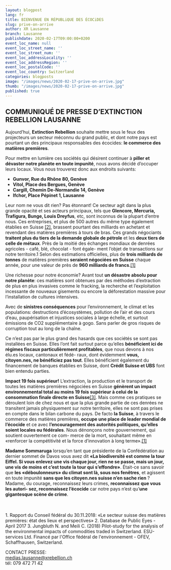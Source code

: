 ```yaml
---
layout: blogpost
lang: fr
title: BIENVENUE EN RÉPUBLiQUE DES ÉCOCiDES
slug: prive-on-arrive
author: XR Lausanne
branch: Lausanne
publishdate: 2020-02-17T09:00:00+0200
event_loc_name: null
event_loc_street_name: ''
event_loc_street_num: ''
event_loc_addressLocality: ''
event_loc_addressRegion: ''
event_loc_postalCode: ''
event_loc_country: Switzerland
categories: blogposts
image: "/images/news/2020-02-17-prive-on-arrive.jpg"
thumb: "/images/news/2020-02-17-prive-on-arrive.jpg"
published: true
---
```


## COMMUNIQUÉ DE PRESSE D’EXTINCTION REBELLION LAUSANNE

Aujourd’hui, **Extinction Rebellion** souhaite mettre sous le feux des projecteurs un secteur méconnu du grand public, et dont notre pays est pourtant un des principaux responsables des écocides: **le commerce des matières premières**.

Pour mettre en lumière ces sociétés qui désirent continuer à **piller et dévaster notre planète en toute impunité**, nous avons décidé d’occuper leurs locaux. Vous nous trouverez donc aux endroits suivants:
- **Gunvor, Rue du Rhône 80, Genève**
- **Vitol, Place des Bergues, Genève**
- **Cargill, Chemin De-Normandie 14, Genève**
- **Ifchor, Place Pépinet 1, Lausanne**

Leur nom ne vous dit rien? Pas étonnant! Ce secteur agit dans la plus grande opacité et ses acteurs principaux, tels que **Glencore, Mercuria, Trafigura, Bunge, Louis Dreyfus**, etc, sont inconnus de la plupart d’entre nous. Ces entreprises, et plus de 500 autres du même type également établies en Suisse [[2]](#ref2), brassent pourtant des milliards en achetant et revendant des matières premières à tours de bras. Ces grands négociants **traitent plus du tiers de la demande globale de pétrole** et les **deux tiers de celle de métaux**. Près de la moitié des échanges mondiaux de denrées agricoles - café, blé, chocolat - font égale- ment l’objet de transactions sur notre territoire.1 Selon des estimations officielles, plus de **trois milliards de tonnes** de matières premières **seraient négociées en Suisse** chaque année, pour une valeur de près de **960 milliards de francs**.[[1]](#ref1)

Une richesse pour notre économie? Avant tout **un désastre absolu pour notre planète**: ces matières sont obtenues par des méthodes d’extraction de plus en plus invasives comme le fracking, la recherche et l’exploitation incessante de nouveaux gisements ou encore la déforestation massive pour l’installation de cultures intensives.

Avec de **sinistres conséquences** pour l’environnement, le climat et les populations: destructions d’écosystèmes, pollution de l’air et des cours d’eau, paupérisation et injustices sociales à large échelle, et surtout émissions de CO2 supplémentaire à gogo. Sans parler de gros risques de corruption tout au long de la chaîne.

Ce n’est pas par le plus grand des hasards que ces sociétés se sont pas installées en Suisse. Elles l’ont fait surtout parce qu’elles **bénéficient ici de régimes fiscaux particulièrement profitables**, que nous devons à nos élu.es locaux, cantonaux et fédé- raux, dont évidemment **vous, citoyen.nes, ne bénéficiez pas tout**. Elles bénéficient également du financement de banques établies en Suisse, dont **Crédit Suisse et UBS** font bien entendu parties.

**Impact 19 fois supérieur!**
L’extraction, la production et le transport de toutes les matières premières négociées en Suisse **génèrent un impact environnemental total au moins 19 fois supérieur à celui de la consommation finale directe en Suisse**[[3]](#ref3). Mais comme ces pratiques se déroulent loin de chez nous et que la plus grande partie de ces denrées ne transitent jamais physiquement sur notre territoire, elles ne sont pas prises en compte dans le bilan carbone du pays. De facto **la Suisse**, à travers le commerce des matières premières, **occupe une place de leader mondial de l’écocide** et ce avec **l’encouragement des autorités politiques, qu’elles soient locales ou fédérales**. Nous dénonçons notre gouvernement, qui soutient ouvertement ce com- merce de la mort, souhaitant même en «renforcer la compétitivité et la force d’innovation à long terme».[[1]](#ref1)

**Madame Sommaruga** lorsqu’en tant que présidente de la Confédération au dernier sommet de Davos vous avez dit **«La biodiversité est comme la tour Eiffel. Si vous enlevez une vis chaque jour, rien ne se passe, mais un jour, une vis de moins et c’est toute la tour qui s’effondre»**.
Était-ce sans savoir que **les «déboulonneurs» du climat sont là, sous nos fenêtres**, et agissent en toute impunité **sans que les citoyen.nes suisse n’en sache rien** ? Madame, du courage, reconnaissez leurs crimes, **reconnaissez que vous les autori- sez, reconnaissez l’écocide** car notre pays n’est qu’**une gigantesque scène de crime**.

<br />
<br />
<a name="ref1">1. Rapport du Conseil fédéral du 30.11.2018: «Le secteur suisse des matières premières: état des lieux et perspectives»</a>  
<a name="ref2">2. Database de Public Eyes - April 2017</a>  
<a name="ref3">3. Jungbluth N. and Meili C. (2018) Pilot-study for the analysis of the environmental impacts of commodities traded in Switzerland. ESU-services Ltd. Financé par l'Office fédéral de l'environnement - OFEV, Schaffhausen, Switzerland.</a>   
<br />

CONTACT PRESSE:  
medias.lausanne@xrebellion.ch  
tél: 079 472 71 42
